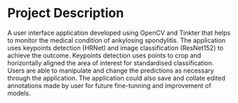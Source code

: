 # Project Description

A user interface application developed using OpenCV and Tinkter that helps to monitor the medical condition of ankylosing spondylitis.
The application uses keypoints detection (HRNet) and image classification (ResNet152) to achieve the outcome.
Keypoints detection uses points to crop and horizontally aligned the area of interest for standardised classification.
Users are able to manipulate and change the predictions as necessary through the application.
The application could also save and collate edited annotations made by user for future fine-tunning and improvement of models.
